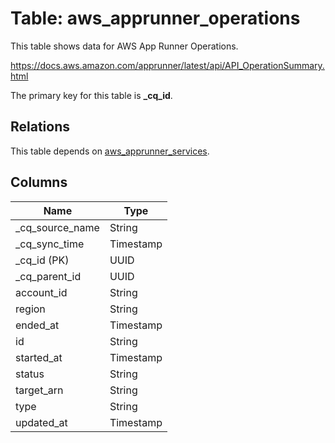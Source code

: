 # Table: aws_apprunner_operations

This table shows data for AWS App Runner Operations.

https://docs.aws.amazon.com/apprunner/latest/api/API_OperationSummary.html

The primary key for this table is **_cq_id**.

## Relations

This table depends on [aws_apprunner_services](aws_apprunner_services).

## Columns

| Name          | Type          |
| ------------- | ------------- |
|_cq_source_name|String|
|_cq_sync_time|Timestamp|
|_cq_id (PK)|UUID|
|_cq_parent_id|UUID|
|account_id|String|
|region|String|
|ended_at|Timestamp|
|id|String|
|started_at|Timestamp|
|status|String|
|target_arn|String|
|type|String|
|updated_at|Timestamp|